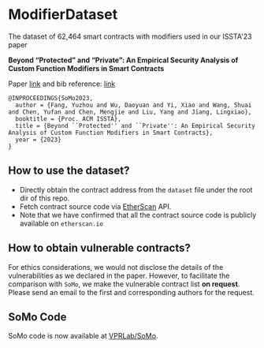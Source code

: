 # ModifierDataset
The dataset of 62,464 smart contracts with modifiers used in our ISSTA'23 paper

**Beyond “Protected” and “Private”: An Empirical Security Analysis of Custom Function Modifiers in Smart Contracts**

Paper [link](https://daoyuan14.github.io/papers/ISSTA23_SoMo.pdf) and bib reference: [link](https://scholar.googleusercontent.com/scholar.bib?q=info:xauUYNnttNUJ:scholar.google.com/&output=citation&scisdr=ClH8SZqEEITEtP4XPQI:AFWwaeYAAAAAZVcRJQIHUMAUNMAIdmyPFOuQqj4&scisig=AFWwaeYAAAAAZVcRJRARwBHIRpPmBCqSs5LhHCE&scisf=4&ct=citation&cd=-1&hl=en)

```
@INPROCEEDINGS{SoMo2023,
  author = {Fang, Yuzhou and Wu, Daoyuan and Yi, Xiao and Wang, Shuai and Chen, Yufan and Chen, Mengjie and Liu, Yang and Jiang, Lingxiao},
  booktitle = {Proc. ACM ISSTA},
  title = {Beyond ``Protected'' and ``Private'': An Empirical Security Analysis of Custom Function Modifiers in Smart Contracts},
  year = {2023}
}
```

##  How to use the dataset?

- Directly obtain the contract address from the `dataset` file under the root dir of this repo.
- Fetch contract source code via [EtherScan](https://etherscan.io) API.
- Note that we have confirmed that all the contract source code is publicly available on `etherscan.io`

## How to obtain vulnerable contracts?

For ethics considerations, we would not disclose the details of the vulnerabilities as we declared in the paper. However, to facilitate the comparison with `SoMo`, we make the vulnerable contract list **on request**. Please send an email to the first and corresponding authors for the request.

## SoMo Code

SoMo code is now available at [VPRLab/SoMo](https://github.com/VPRLab/SoMo).

